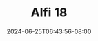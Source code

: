 --- 
title: "Alfi 18"
description: "nonton   Alfi 18 telegram durasi panjang terbaru"
date: 2024-06-25T06:43:56-08:00
file_code: "wbwr262nhugz"
draft: false
cover: "cybt6os71z0ox06l.jpg"
tags: ["Alfi", "bokep-indo", "bokep-viral", "bokep-ig"]
length: 2864
fld_id: "1483121"
foldername: "Alfi"
categories: ["Alfi"]
views: 0
---